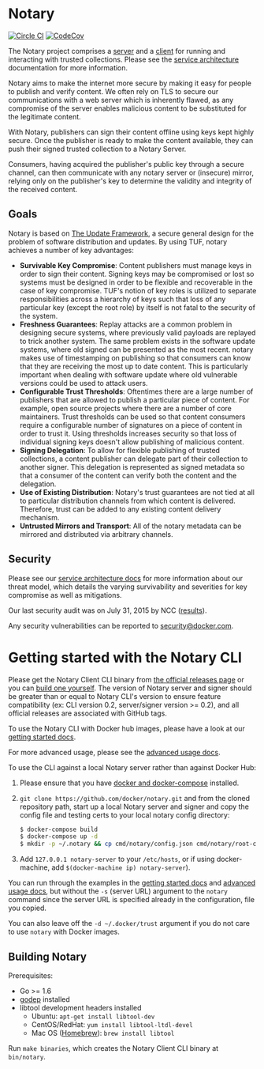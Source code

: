 # Notary
[![Circle CI](https://circleci.com/gh/docker/notary/tree/master.svg?style=shield)](https://circleci.com/gh/docker/notary/tree/master) [![CodeCov](https://codecov.io/github/docker/notary/coverage.svg?branch=master)](https://codecov.io/github/docker/notary)

The Notary project comprises a [server](cmd/notary-server) and a [client](cmd/notary) for running and interacting
with trusted collections.  Please see the [service architecture](docs/service_architecture.md) documentation
for more information.


Notary aims to make the internet more secure by making it easy for people to
publish and verify content. We often rely on TLS to secure our communications
with a web server which is inherently flawed, as any compromise of the server
enables malicious content to be substituted for the legitimate content.

With Notary, publishers can sign their content offline using keys kept highly
secure. Once the publisher is ready to make the content available, they can
push their signed trusted collection to a Notary Server.

Consumers, having acquired the publisher's public key through a secure channel,
can then communicate with any notary server or (insecure) mirror, relying
only on the publisher's key to determine the validity and integrity of the
received content.

## Goals

Notary is based on [The Update Framework](https://www.theupdateframework.com/), a secure general design for the problem of software distribution and updates. By using TUF, notary achieves a number of key advantages:

* **Survivable Key Compromise**: Content publishers must manage keys in order to sign their content. Signing keys may be compromised or lost so systems must be designed in order to be flexible and recoverable in the case of key compromise. TUF's notion of key roles is utilized to separate responsibilities across a hierarchy of keys such that loss of any particular key (except the root role) by itself is not fatal to the security of the system.
* **Freshness Guarantees**: Replay attacks are a common problem in designing secure systems, where previously valid payloads are replayed to trick another system. The same problem exists in the software update systems, where old signed can be presented as the most recent. notary makes use of timestamping on publishing so that consumers can know that they are receiving the most up to date content. This is particularly important when dealing with software update where old vulnerable versions could be used to attack users.
* **Configurable Trust Thresholds**: Oftentimes there are a large number of publishers that are allowed to publish a particular piece of content. For example, open source projects where there are a number of core maintainers. Trust thresholds can be used so that content consumers require a configurable number of signatures on a piece of content in order to trust it. Using thresholds increases security so that loss of individual signing keys doesn't allow publishing of malicious content.
* **Signing Delegation**: To allow for flexible publishing of trusted collections, a content publisher can delegate part of their collection to another signer. This delegation is represented as signed metadata so that a consumer of the content can verify both the content and the delegation.
* **Use of Existing Distribution**: Notary's trust guarantees are not tied at all to particular distribution channels from which content is delivered. Therefore, trust can be added to any existing content delivery mechanism.
* **Untrusted Mirrors and Transport**: All of the notary metadata can be mirrored and distributed via arbitrary channels.

## Security

Please see our [service architecture docs](docs/service_architecture.md#threat-model) for more information about our threat model, which details the varying survivability and severities for key compromise as well as mitigations.

Our last security audit was on July 31, 2015 by NCC ([results](docs/resources/ncc_docker_notary_audit_2015_07_31.pdf)).

Any security vulnerabilities can be reported to security@docker.com.

# Getting started with the Notary CLI

Please get the Notary Client CLI binary from [the official releases page](https://github.com/docker/notary/releases) or you can [build one yourself](#building-notary).
The version of Notary server and signer should be greater than or equal to Notary CLI's version to ensure feature compatibility (ex: CLI version 0.2, server/signer version >= 0.2), and all official releases are associated with GitHub tags.

To use the Notary CLI with Docker hub images, please have a look at our
[getting started docs](docs/getting_started.md).

For more advanced usage, please see the
[advanced usage docs](docs/advanced_usage.md).

To use the CLI against a local Notary server rather than against Docker Hub:

1. Please ensure that you have [docker and docker-compose](http://docs.docker.com/compose/install/) installed.
1. `git clone https://github.com/docker/notary.git` and from the cloned repository path,
    start up a local Notary server and signer and copy the config file and testing certs to your
    local notary config directory:

    ```sh
    $ docker-compose build
    $ docker-compose up -d
    $ mkdir -p ~/.notary && cp cmd/notary/config.json cmd/notary/root-ca.crt ~/.notary
    ```

1. Add `127.0.0.1 notary-server` to your `/etc/hosts`, or if using docker-machine,
    add `$(docker-machine ip) notary-server`).

You can run through the examples in the
[getting started docs](docs/getting_started.md) and
[advanced usage docs](docs/advanced_usage.md), but
without the `-s` (server URL) argument to the `notary` command since the server
URL is specified already in the configuration, file you copied.

You can also leave off the `-d ~/.docker/trust` argument if you do not care
to use `notary` with Docker images.


## Building Notary

Prerequisites:

- Go >= 1.6
- [godep](https://github.com/tools/godep) installed
- libtool development headers installed
    - Ubuntu: `apt-get install libtool-dev`
    - CentOS/RedHat: `yum install libtool-ltdl-devel`
    - Mac OS ([Homebrew](http://brew.sh/)): `brew install libtool`

Run `make binaries`, which creates the Notary Client CLI binary at `bin/notary`.
